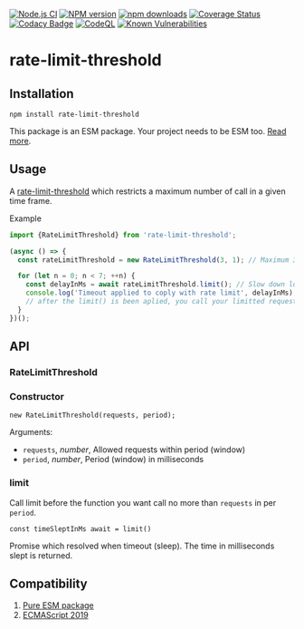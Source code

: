[![Node.js CI](https://github.com/Borewit/rate-limit-threshold/actions/workflows/nodejs-ci.yml/badge.svg)](https://github.com/Borewit/rate-limit-threshold/actions/workflows/nodejs-ci.yml)
[![NPM version](https://img.shields.io/npm/v/rate-limit-threshold.svg)](https://npmjs.org/package/rate-limit-threshold)
[![npm downloads](http://img.shields.io/npm/dm/rate-limit-threshold.svg)](https://npmcharts.com/compare/rate-limit-threshold?interval=30&start=365)
[![Coverage Status](https://coveralls.io/repos/github/Borewit/rate-limit-threshold/badge.svg?branch=main)](https://coveralls.io/github/Borewit/rate-limit-threshold?branch=main)
[![Codacy Badge](https://app.codacy.com/project/badge/Grade/2bc47b2006454bae8c737991f152e518)](https://www.codacy.com/gh/Borewit/rate-limit-threshold/dashboard?utm_source=github.com&amp;utm_medium=referral&amp;utm_content=Borewit/rate-limit-threshold&amp;utm_campaign=Badge_Grade)
[![CodeQL](https://github.com/Borewit/rate-limit-threshold/actions/workflows/codeql.yml/badge.svg)](https://github.com/Borewit/rate-limit-threshold/actions/workflows/codeql.yml)
[![Known Vulnerabilities](https://snyk.io/test/github/Borewit/rate-limit-threshold/badge.svg?targetFile=package.json)](https://snyk.io/test/github/Borewit/rate-limit-threshold?targetFile=package.json)

# rate-limit-threshold

## Installation

```shell
npm install rate-limit-threshold
```
This package is an ESM package. Your project needs to be ESM too. [Read more](https://gist.github.com/sindresorhus/a39789f98801d908bbc7ff3ecc99d99c).

## Usage

A [rate-limit-threshold](https://en.wikipedia.org/wiki/Rate_limiting) which restricts a maximum number of call in a given time frame. 

Example
```js
import {RateLimitThreshold} from 'rate-limit-threshold';

(async () => {
  const rateLimitThreshold = new RateLimitThreshold(3, 1); // Maximum 3 requests in 1 seconds

  for (let n = 0; n < 7; ++n) {
    const delayInMs = await rateLimitThreshold.limit(); // Slow down loop to comply with 20 call in 10 seconds
    console.log('Timeout applied to coply with rate limit', delayInMs);
    // after the limit() is been aplied, you call your limitted requested
  }
})();
```

## API

### RateLimitThreshold

### Constructor

`new RateLimitThreshold(requests, period);`

Arguments:
* `requests`, _number_, Allowed requests within period (window) 
* `period`, _number_, Period (window) in milliseconds

### limit

Call limit before the function you want call no more than `requests` in per `period`.

`const timeSleptInMs await = limit()`

Promise which resolved when timeout (sleep). The time in milliseconds slept is returned. 

## Compatibility 

1.  [Pure ESM package](https://gist.github.com/sindresorhus/a39789f98801d908bbc7ff3ecc99d99c)
2.  [ECMAScript 2019](https://262.ecma-international.org/10.0/)
